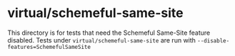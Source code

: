 # virtual/schemeful-same-site

This directory is for tests that need the Schemeful Same-Site feature disabled.
Tests under `virtual/schemeful-same-site` are run with `--disable-features=SchemefulSameSite`
